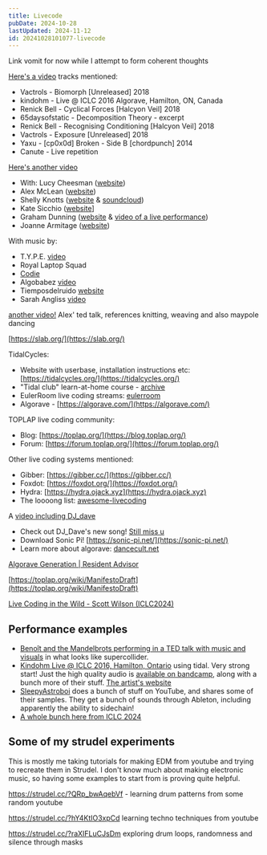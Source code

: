 ```yaml
---
title: Livecode
pubDate: 2024-10-28
lastUpdated: 2024-11-12
id: 20241028101077-livecode
---
```


Link vomit for now while I attempt to form coherent thoughts

[Here's a video](https://www.youtube.com/watch?v=S2EZqikCIfY) tracks mentioned:

- Vactrols - Biomorph [Unreleased] 2018
- kindohm - Live @ ICLC 2016 Algorave, Hamilton, ON, Canada
- Renick Bell - Cyclical Forces [Halcyon Veil] 2018
- 65daysofstatic - Decomposition Theory - excerpt
- Renick Bell - Recognising Conditioning [Halcyon Veil] 2018
- Vactrols - Exposure [Unreleased] 2018
- Yaxu - [cp0x0d] Broken - Side B [chordpunch] 2014
- Canute - Live repetition

[Here's another video](https://www.youtube.com/watch?v=uA4SDytz8Aw)

- With: Lucy Cheesman ([website](https://heavy-lifting.org/))
- Alex McLean ([website](https://yaxu.org/))
- Shelly Knotts ([website](https://shellyknotts.wordpress.com/about/) & [soundcloud](https://soundcloud.com/shelly-knotts))
- Kate Sicchio ([website](https://www.sicchio.com/)]
- Graham Dunning ([website](https://grahamdunning.com/about/) & [video of a live performance](https://www.youtube.com/watch?v=QSKb-w8dnlw))
- Joanne Armitage ([website](https://joannnne.github.io/))

With music by:

- T.Y.P.E. [video](https://www.youtube.com/watch?v=496NVIHprOg)
- Royal Laptop Squad
- [Codie](https://codie.live/)
- Algobabez [video](https://www.youtube.com/watch?v=2GTN8ELL75g)
- Tiemposdelruido [website](https://alexandracardenas.com/)
- Sarah Angliss [video](https://www.youtube.com/watch?v=lDR1yyg1JW8)

[another video!](https://www.youtube.com/watch?v=nAGjTYa95HM) Alex' ted talk, references knitting, weaving and also maypole dancing

[https://slab.org/](https://slab.org/)

TidalCycles:

- Website with userbase, installation instructions etc: [https://tidalcycles.org/](https://tidalcycles.org/)
- "Tidal club" learn-at-home course - [archive](https://club.tidalcycles.org/c/course/14?ascending=true&order=created)
- EulerRoom live coding streams: [eulerroom](https://www.youtube.com/eulerroom)
- Algorave - [https://algorave.com/](https://algorave.com/)

TOPLAP live coding community:

- Blog: [https://toplap.org/](https://blog.toplap.org/)
- Forum: [https://forum.toplap.org/](https://forum.toplap.org/)

Other live coding systems mentioned:

- Gibber: [https://gibber.cc/](https://gibber.cc/)
- Foxdot: [https://foxdot.org/](https://foxdot.org/)
- Hydra: [https://hydra.ojack.xyz](https://hydra.ojack.xyz)
- The loooong list: [awesome-livecoding](https://github.com/toplap/awesome-livecoding)

A [video including DJ_dave](https://www.youtube.com/watch?v=vuSZQnkOB_Y)

- Check out DJ_Dave's new song! [Still miss u](https://ffm.to/stillmissu)
- Download Sonic Pi! [https://sonic-pi.net/](https://sonic-pi.net/)
- Learn more about algorave: [dancecult.net](https://dj.dancecult.net)

[Algorave Generation | Resident Advisor](https://www.youtube.com/watch?v=S2EZqikCIfY)

[https://toplap.org/wiki/ManifestoDraft](https://toplap.org/wiki/ManifestoDraft)

[Live Coding in the Wild - Scott Wilson (ICLC2024)](https://www.youtube.com/watch?v=Cf5ncfdBlmw)

## Performance examples

- [Benoît and the Mandelbrots performing in a TED talk with music and visuals](https://www.youtube.com/watch?v=Ix2b_qFYfAA) in what looks like supercollider.
- [Kindohm Live @ ICLC 2016, Hamilton, Ontario](https://www.youtube.com/watch?v=smQOiFt8e4Q) using tidal. Very strong start! Just the high quality audio is [available on bandcamp](https://kindohm.bandcamp.com/album/live-iclc-2016), along with a bunch more of their stuff. [The artist's website](https://www.kindohm.com)
- [SleepyAstroboi](https://www.youtube.com/watch?v=WK-34HPg4oY) does a bunch of stuff on YouTube, and shares some of their samples. They get a bunch of sounds through Ableton, including apparently the ability to sidechain!
- [A whole bunch here from ICLC 2024](https://www.youtube.com/@NYUSH_IMA/videos)

## Some of my strudel experiments

This is mostly me taking tutorials for making EDM from youtube and trying to recreate them in Strudel. I don't know much about making electronic music, so having some examples to start from is proving quite helpful.

<https://strudel.cc/?QRp_bwAqebVf> - learning drum patterns from some random youtube

<https://strudel.cc/?hY4KtIO3xpCd> learning techno techniques from youtube

<https://strudel.cc/?raXIFLuCJsDm> exploring drum loops, randomness and silence through masks
